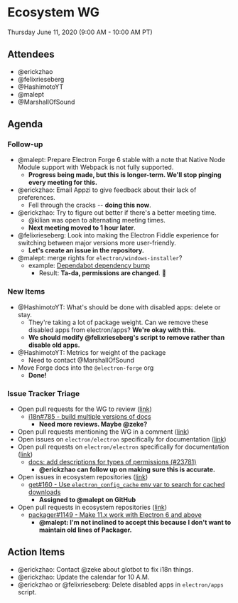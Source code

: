 # Ecosystem WG

Thursday June 11, 2020 (9:00 AM - 10:00 AM PT)

## Attendees
- @erickzhao 
- @felixrieseberg
- @HashimotoYT
- @malept 
- @MarshallOfSound 

## Agenda

### Follow-up
- @malept: Prepare Electron Forge 6 stable with a note that Native Node Module support with Webpack is not fully supported.
    - **Progress being made, but this is longer-term. We'll stop pinging every meeting for this.**
- @erickzhao: Email Appzi to give feedback about their lack of preferences.
    - Fell through the cracks -- **doing this now**.
- @erickzhao: Try to figure out better if there's a better meeting time.
    - @kilian was open to alternating meeting times.
    - **Next meeting moved to 1 hour later**.
- @felixrieseberg: Look into making the Electron Fiddle experience for switching between major versions more user-friendly.
    - **Let's create an issue in the repository.**
- @malept: merge rights for `electron/windows-installer`?
  * example: [Dependabot dependency bump](https://github.com/electron/windows-installer/pull/309)
    * Result: **Ta-da, permissions are changed**. :tada: 

### New Items
* @HashimotoYT: What's should be done with disabled apps: delete or stay.
    * They're taking a lot of package weight. Can we remove these disabled apps from electron/apps? **We're okay with this.**
    * **We should modify @felixrieseberg's script to remove rather than disable old apps.**
* @HashimotoYT: Metrics for weight of the package
    * Need to contact @MarshallOfSound
* Move Forge docs into the `@electron-forge` org
  * **Done!**
  
### Issue Tracker Triage
* Open pull requests for the WG to review ([link](https://github.com/pulls?q=is%3Apr+team-review-requested%3Aelectron%2Fwg-ecosystem+archived%3Afalse+is%3Aopen+))
    * [i18n#785 - build multiple versions of docs](https://github.com/electron/i18n/pull/785)
        * **Need more reviews. Maybe @zeke?**
* Open pull requests mentioning the WG in a comment ([link](https://github.com/pulls?q=is%3Apr+team%3Aelectron%2Fwg-ecosystem+archived%3Afalse+is%3Aopen))
* Open issues on `electron/electron` specifically for documentation ([link](https://github.com/electron/electron/issues?utf8=%E2%9C%93&q=is%3Aissue+is%3Aopen+label%3A%22documentation+%3Anotebook%3A%22+))
* Open pull requests on `electron/electron` specifically for documentation ([link](https://github.com/electron/electron/pulls?utf8=%E2%9C%93&q=is%3Apr+is%3Aopen+%22docs%22+in%3Atitle))
    * [docs: add descriptions for types of permissions (#23781)](https://github.com/electron/electron/pull/23781)
        * **@erickzhao can follow up on making sure this is accurate.**
* Open issues in ecosystem repositories ([link](https://github.com/issues?q=is%3Aopen+is%3Aissue+archived%3Afalse+repo%3Aelectron%2Felectron-rebuild+repo%3Aelectron%2Felectron-packager+repo%3Aelectron%2Fasar+repo%3Aelectron%2Frcedit+repo%3Aelectron%2Fnode-rcedit+repo%3Aelectron%2Fwindows-installer+repo%3Aelectron%2Ffiddle+repo%3Aelectron%2Felectron-osx-sign+repo%3Aelectron%2Felectron-notarize+repo%3Aelectron%2Fget+sort%3Acreated-desc))
    * [get#160 - Use `electron_config_cache` env var to search for cached downloads](https://github.com/electron/get/issues/160)
        * **Assigned to @malept on GitHub**
* Open pull requests in ecosystem repositories ([link](https://github.com/issues?q=is%3Aopen+is%3Apr+archived%3Afalse+repo%3Aelectron%2Felectron-rebuild+repo%3Aelectron%2Felectron-packager+repo%3Aelectron%2Fasar+repo%3Aelectron%2Frcedit+repo%3Aelectron%2Fnode-rcedit+repo%3Aelectron%2Fwindows-installer+repo%3Aelectron%2Ffiddle+repo%3Aelectron%2Felectron-osx-sign+repo%3Aelectron%2Felectron-notarize+repo%3Aelectron%2Fget+sort%3Acreated-desc))
    * [packager#1149 - Make 11.x work with Electron 6 and above](https://github.com/electron/electron-packager/pull/1149)
      * **@malept: I'm not inclined to accept this because I don't want to maintain old lines of Packager.**

## Action Items
* @erickzhao: Contact @zeke about glotbot to fix i18n things.
* @erickzhao: Update the calendar for 10 A.M.
* @erickzhao or @felixrieseberg: Delete disabled apps in `electron/apps` script.
